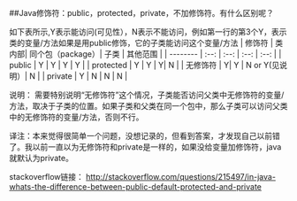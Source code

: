 ##Java修饰符：public，protected，private，不加修饰符。有什么区别呢？


如下表所示,Y表示能访问(可见性），N表示不能访问，例如第一行的第3个Y，表示类的变量/方法如果是用public修饰，它的子类能访问这个变量/方法
| 修饰符 | 类内部| 同个包（package）| 子类  | 其他范围 |
| --------   | :--:  |  :--:  | :--:  | :--:  |
| public | Y | Y | Y	| Y | 
| protected | Y | Y | Y| N | 
| 无修饰符 | Y| Y | N or Y(见说明）| N | 
| private | Y | N | N | N | 

说明：
需要特别说明“无修饰符”这个情况，子类能否访问父类中无修饰符的变量/方法，取决于子类的位置。如果子类和父类在同一个包中，那么子类可以访问父类中的无修饰符的变量/方法，否则不行。

译注：本来觉得很简单一个问题，没想记录的，但看到答案，才发现自己以前错了。我以前一直以为无修饰符和private是一样的，如果没给变量加修饰符，java就默认为private。

stackoverflow链接：
http://stackoverflow.com/questions/215497/in-java-whats-the-difference-between-public-default-protected-and-private